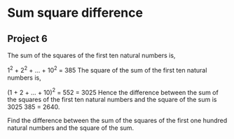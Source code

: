 Sum square difference
=====================
Project 6
---------

The sum of the squares of the first ten natural numbers is,

1$^2$ + 2$^2$ + ... + 10$^2$ = 385
The square of the sum of the first ten natural numbers is,

(1 + 2 + ... + 10)$^2$ = 552 = 3025
Hence the difference between the sum of the squares of the first ten natural numbers and the square of the sum is 3025  385 = 2640.

Find the difference between the sum of the squares of the first one hundred natural numbers and the square of the sum.

